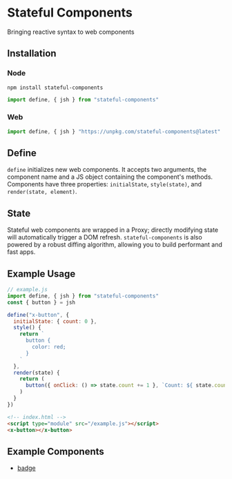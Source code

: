 # Stateful Components
Bringing reactive syntax to web components

## Installation

### Node
```
npm install stateful-components
```
```js
import define, { jsh } from "stateful-components"
```
### Web
```js
import define, { jsh } "https://unpkg.com/stateful-components@latest"
```

## Define
`define` initializes new web components. It accepts two arguments, the component name and a JS object containing the component's methods. Components have three properties: `initialState`, `style(state)`, and `render(state, element)`. 

## State
Stateful web components are wrapped in a Proxy; directly modifying state will automatically trigger a DOM refresh. `stateful-components` is also powered by a robust diffing algorithm, allowing you to build performant and fast apps. 

## Example Usage
```javascript
// example.js
import define, { jsh } from "stateful-components"
const { button } = jsh

define("x-button", {
  initialState: { count: 0 },
  style() {
    return `
      button {
        color: red;
      }
    `
  },
  render(state) {
    return (
      button({ onClick: () => state.count += 1 }, `Count: ${ state.count }`)
    )
  }
})
```
```html
<!-- index.html -->
<script type="module" src="/example.js"></script>
<x-button></x-button>
```

## Example Components
- [badge](https://github.com/nathan-pham/badge-web-component)
